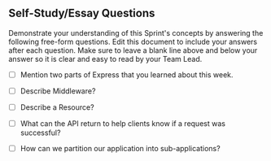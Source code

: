 ## Self-Study/Essay Questions

Demonstrate your understanding of this Sprint's concepts by answering the following free-form questions. Edit this document to include your answers after each question. Make sure to leave a blank line above and below your answer so it is clear and easy to read by your Team Lead.

- [ ] Mention two parts of Express that you learned about this week.





- [ ] Describe Middleware?





- [ ] Describe a Resource?





- [ ] What can the API return to help clients know if a request was successful?





- [ ] How can we partition our application into sub-applications?
